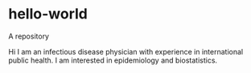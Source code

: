 # hello-world
A repository

Hi
I am an infectious disease physician with experience in international public health. I am interested in epidemiology and biostatistics.

